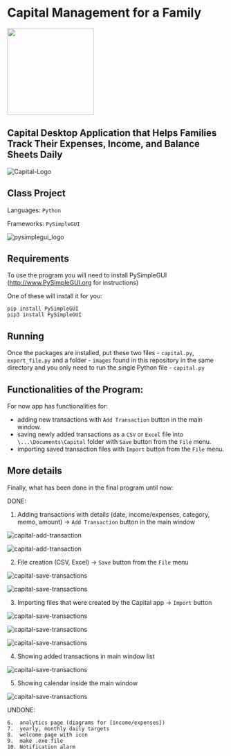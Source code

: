 # Capital Management for a Family

<img src="images/logo-capital.png" width="200" >


## Capital Desktop Application that Helps Families Track Their Expenses, Income, and Balance Sheets Daily

![Capital-Logo](screenshots/10.%20last%20view.png)


## Class Project

Languages:  `Python` 

Frameworks: `PySimpleGUI`


![pysimplegui_logo](https://user-images.githubusercontent.com/13696193/43165867-fe02e3b2-8f62-11e8-9fd0-cc7c86b11772.png)


## Requirements

To use the program you will need to install PySimpleGUI (http://www.PySimpleGUI.org for instructions)

One of these will install it for you:
```
pip install PySimpleGUI
pip3 install PySimpleGUI
```


## Running

Once the packages are installed, put these two files - `capital.py`, `export_file.py` and a folder - `images` found in this repository  in the same directory and you only need to run the single Python file - `capital.py`


## Functionalities of the Program:

For now app has functionalities for:

- adding new transactions with `Add Transaction` button in the main window.
- saving newly added transactions as a `CSV` or `Excel` file into `\...\Documents\Capital` folder with `Save` button from the `File` menu.
- importing saved transaction files with `Import` button from the `File` menu.


## More details

Finally, what has been done in the final program until now:

DONE:

1. Adding transactions with details (date, income/expenses, category, memo, amount) -> `Add Transaction` button in the main window


![capital-add-transaction](screenshots/2.%20add%20a%20new%20transaction.png)


![capital-add-transaction](screenshots/3.%20add%20a%20new%20transaction%202.png)



2. File creation (CSV, Excel) -> `Save` button from the `File` menu


![capital-save-transactions](screenshots/5.%20saving%20added%20transactions.png)


![capital-save-transactions](screenshots/6.%20saving%20(in%20export%20form)%20as%20a%20CSV_Excel%20file.png)



3. Importing files that were created by the Capital app -> `Import` button


![capital-save-transactions](screenshots/7.%20importing%20an%20existing%20file%20from%20Capital%20folder.png)


![capital-save-transactions](screenshots/8.%20choosing%20an%20existing%20CSV%20file%20to%20import.png)


![capital-save-transactions](screenshots/9.%20result%20of%20importing%20the%20CSV%20file.png)



4. Showing added transactions in main window list


![capital-save-transactions](screenshots/4.%20added%20transactions%20in%20main%20window.png)



5. Showing calendar inside the main window


![capital-save-transactions](screenshots/1.%20main%20window.png)



UNDONE:
```
6.  analytics page (diagrams for [income/expenses])
7.  yearly, monthly daily targets
8.  welcome page with icon
9.  make .exe file
10. Notification alarm
```
